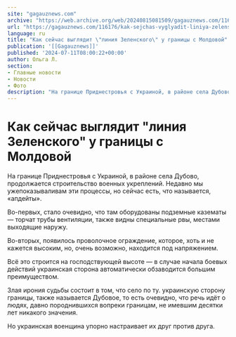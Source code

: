 ```yaml
---
site: "gagauznews.com"
archive: "https://web.archive.org/web/20240815081509/gagauznews.com/116176/kak-sejchas-vyglyadit-liniya-zelenskogo-u-granitsy-s-moldovoj.html"
url: "https://gagauznews.com/116176/kak-sejchas-vyglyadit-liniya-zelenskogo-u-granitsy-s-moldovoj.html"
language: ru
title: "Как сейчас выглядит \"линия Зеленского\" у границы с Молдовой"
publication: '[[Gagauznews]]'
published: '2024-07-11T08:00:22+00:00'
author: Ольга Л.
section:
- Главные новости
- Новости
- Фото
description: "На границе Приднестровья с Украиной, в районе села Дубово, продолжается строительство военных укреплений. Недавно мы уже показывали вам эти процессы, но сейчас есть, что называется, «апдейты». Во-первых, стало очевидно, что там оборудованы подземные казематы — торчат трубы вентиляции, также видны специальные рвы, местами выходящие наружу. Во-вторых, появилось проволочное ограждение, которое, хоть и не кажется высоким, но, очень возможно, находится под напряжением. Всё это строится на господствующей высоте — в случае начала боевых действий украинская сторона автоматически обзаводится большим преимуществом. Злая ирония судьбы состоит в том, что село по ту. украинскую сторону границы, также называется Дубовое, то есть очевидно, что речь […]"
---
```


# Как сейчас выглядит "линия Зеленского" у границы с Молдовой

На границе Приднестровья с Украиной, в районе села Дубово, продолжается строительство военных укреплений. Недавно мы ужепоказываливам эти процессы, но сейчас есть, что называется, «апдейты».

Во-первых, стало очевидно, что там оборудованы подземные казематы — торчат трубы вентиляции, также видны специальные рвы, местами выходящие наружу.

Во-вторых, появилось проволочное ограждение, которое, хоть и не кажется высоким, но, очень возможно, находится под напряжением.

Всё это строится на господствующей высоте — в случае начала боевых действий украинская сторона автоматически обзаводится большим преимуществом.

Злая ирония судьбы состоит в том, что село по ту. украинскую сторону границы, также называется Дубовое, то есть очевидно, что речь идёт о людях, давно породнившихся вопреки границам, не имевшим десятки лет никакого значения.

Но украинская военщина упорно настраивает их друг против друга.